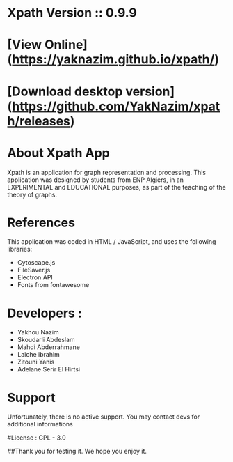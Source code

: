 # Xpath Version :: 0.9.9
# [View Online] (https://yaknazim.github.io/xpath/)
# [Download desktop version] (https://github.com/YakNazim/xpath/releases)


# About Xpath App

Xpath is an application for graph representation and processing.
This application was designed by students from ENP Algiers, in an EXPERIMENTAL and EDUCATIONAL purposes, as part of the teaching 
of the theory of graphs.

# References 
This application was coded in HTML / JavaScript, and uses the following libraries: 
* Cytoscape.js 
* FileSaver.js 
* Electron API
* Fonts from fontawesome

# Developers : 
* Yakhou Nazim 
* Skoudarli Abdeslam 
* Mahdi Abderrahmane 
* Laiche ibrahim
* Zitouni Yanis
* Adelane Serir El Hirtsi

# Support
Unfortunately, there is no active support. You may contact devs for additional informations

#License : 
GPL - 3.0

##Thank you for testing it. We hope you enjoy it.


